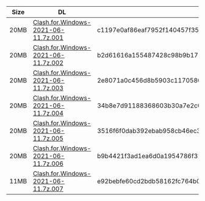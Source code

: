 |    Size   |     DL  | sha512sum |
|  ---  |  ---  |  ---  |
| 20MB | [Clash.for.Windows-2021-06-11.7z.001](https://cdn.jsdelivr.net/gh/appleians/cfw_m1@main/Clash.for.Windows-2021-06-11.7z.001) | c1197e0af86eaf7952f140457f351d6481335b4aa058b8c796b1e1218752414ee57942659f474abf1fe72bce160d46d285c71776ff1c2e33d11ef0170d26433a |
| 20MB | [Clash.for.Windows-2021-06-11.7z.002](https://cdn.jsdelivr.net/gh/appleians/cfw_m1@main/Clash.for.Windows-2021-06-11.7z.002) | b2d61616a155487428c98b9b1788da3f0a32abb29a0a16eaf5f17f7e00b30be70376bf0ba2bf171d2a71feb32a395c5f8bd02b9d2b117ad5a018f8877165ed10 |
| 20MB | [Clash.for.Windows-2021-06-11.7z.003](https://cdn.jsdelivr.net/gh/appleians/cfw_m1@main/Clash.for.Windows-2021-06-11.7z.003) | 2e8071a0c456d8b5903c1170580deb59f8804131d743ed1f2fbd1bca739852f65092e33b1645f24e4eb68fcd6b8b60789f8a42df51a601d610883df8c92f857e |
| 20MB | [Clash.for.Windows-2021-06-11.7z.004](https://cdn.jsdelivr.net/gh/appleians/cfw_m1@main/Clash.for.Windows-2021-06-11.7z.004) | 34b8e7d91188368603b30a7e2c0ab6aa213376aeb811a7a234d6fdc31c81c20aa9a3fb53f371c58a0875d4ab3528c98bcc1c082328522faeb9fc767bf6c24334 |
| 20MB | [Clash.for.Windows-2021-06-11.7z.005](https://cdn.jsdelivr.net/gh/appleians/cfw_m1@main/Clash.for.Windows-2021-06-11.7z.005) | 3516f6f0dab392ebab958cb46ec30e6c8b2baaf879c75368ce9e6faac3a20b11dca71dd0009c50c46c467fb008a52e69fddb2414afb93c99cdb644440a9c228f |
| 20MB | [Clash.for.Windows-2021-06-11.7z.006](https://cdn.jsdelivr.net/gh/appleians/cfw_m1@main/Clash.for.Windows-2021-06-11.7z.006) | b9b4421f3ad1ea6d0a1954786f318ae2d0bbe8db4435460193f7829680cf676aff1d86651b1834517a48ce8bc2a094aa6a259318d29815b9f548691cc394e6f6 |
| 11MB | [Clash.for.Windows-2021-06-11.7z.007](https://cdn.jsdelivr.net/gh/appleians/cfw_m1@main/Clash.for.Windows-2021-06-11.7z.007) | e92bebfe60cd2bdb58162fc764b0459daef72d7b33859407347d2c5674f564a191231cc3eb93c3ae496b08c732b802c5f0ae845d1034cedb662f878c620adf99 |
